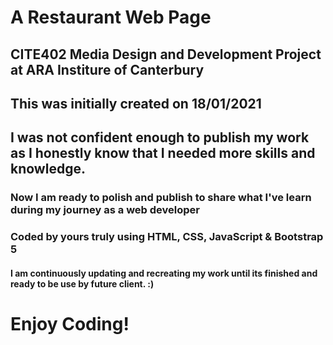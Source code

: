 # A Restaurant Web Page
## CITE402 Media Design and Development Project at ARA Institure of Canterbury
## This was initially created on 18/01/2021
## I was not confident enough to publish my work as I honestly know that I needed more skills and knowledge.
### Now I am ready to polish and publish to share what I've learn during my journey as a web developer
### Coded by yours truly using HTML, CSS, JavaScript & Bootstrap 5
#### I am continuously updating and recreating my work until its finished and ready to be use by future client. :)
# Enjoy Coding!

